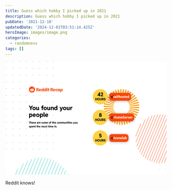 ```yaml
---
title: Guess which hobby I picked up in 2021
description: Guess which hobby I picked up in 2021
pubDate: '2021-12-10'
updatedDate: '2024-12-01T03:51:14.425Z'
heroImage: images/image.png
categories:
  - randomness
tags: []
---
```


![](images/image.png)

Reddit knows!
